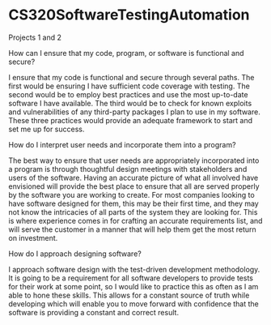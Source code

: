 # CS320SoftwareTestingAutomation
Projects 1 and 2


How can I ensure that my code, program, or software is functional and secure?

I ensure that my code is functional and secure through several paths. The first would be ensuring I have sufficient code coverage with testing. The second would be to employ best practices and use the most up-to-date software I have available. The third would be to check for known exploits and vulnerabilities of any third-party packages I plan to use in my software. These three practices would provide an adequate framework to start and set me up for success.

How do I interpret user needs and incorporate them into a program?

The best way to ensure that user needs are appropriately incorporated into a program is through thoughtful design meetings with stakeholders and users of the software. Having an accurate picture of what all involved have envisioned will provide the best place to ensure that all are served properly by the software you are working to create. For most companies looking to have software designed for them, this may be their first time, and they may not know the intricacies of all parts of the system they are looking for.  This is where experience comes in for crafting an accurate requirements list, and will serve the customer in a manner that will help them get the most return on investment.

How do I approach designing software?

I approach software design with the test-driven development methodology. It is going to be a requirement for all software developers to provide tests for their work at some point, so I would like to practice this as often as I am able to hone these skills. This allows for a constant source of truth while developing which will enable you to move forward with confidence that the software is providing a constant and correct result.
